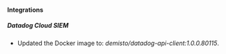 #### Integrations
##### Datadog Cloud SIEM
- Updated the Docker image to: *demisto/datadog-api-client:1.0.0.80115*.
